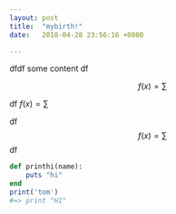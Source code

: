 ```yaml
---
layout: post
title:  "mybirth!"
date:   2018-04-28 23:56:16 +0800

---
```

dfdf
some content
df

$$
f(x)=\sum
$$

df
$f(x)=\sum$

df
$$
f(x)=\sum
$$
df


```ruby
def printhi(name):
    puts "hi"
end
print('tom')
#=> print "HI"
```
